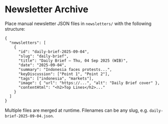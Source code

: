 # Newsletter Archive

Place manual newsletter JSON files in `newsletters/` with the following structure:

```
{
  "newsletters": [
    {
      "id": "daily-brief-2025-09-04",
      "slug": "daily-brief",
      "title": "Daily Brief — Thu, 04 Sep 2025 (WIB)",
      "date": "2025-09-04",
      "summary": "Indonesia faces protests...",
      "keyDiscussion": ["Point 1", "Point 2"],
      "tags": ["indonesia", "markets"],
      "image": { "url": "https://...", "alt": "Daily Brief cover" },
      "contentHtml": "<h2>Top Lines</h2>..."
    }
  ]
}
```

Multiple files are merged at runtime. Filenames can be any slug, e.g. `daily-brief-2025-09-04.json`.
